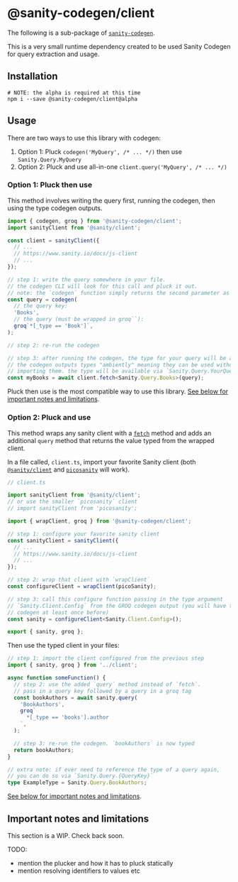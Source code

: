 # @sanity-codegen/client

The following is a sub-package of [`sanity-codegen`](https://github.com/ricokahler/sanity-codegen).

This is a very small runtime dependency created to be used Sanity Codegen for query extraction and usage.

## Installation

```
# NOTE: the alpha is required at this time
npm i --save @sanity-codegen/client@alpha
```

## Usage

There are two ways to use this library with codegen:

1. Option 1: Pluck `codegen('MyQuery', /* ... */)` then use `Sanity.Query.MyQuery`
2. Option 2: Pluck and use all-in-one `client.query('MyQuery', /* ... */)`

### Option 1: Pluck then use

This method involves writing the query first, running the codegen, then using the type codegen outputs.

```ts
import { codegen, groq } from '@sanity-codegen/client';
import sanityClient from '@sanity/client';

const client = sanityClient({
  // ...
  // https://www.sanity.io/docs/js-client
  // ...
});

// step 1: write the query somewhere in your file.
// the codegen CLI will look for this call and pluck it out.
// note: the `codegen` function simply returns the second parameter as is.
const query = codegen(
  // the query key:
  'Books',
  // the query (must be wrapped in groq``):
  groq`*[_type == 'Book']`,
);

// step 2: re-run the codegen

// step 3: after running the codegen, the type for your query will be available.
// the codegen outputs types "ambiently" meaning they can be used without
// importing them. the type will be available via `Sanity.Query.YourQueryKey`
const myBooks = await client.fetch<Sanity.Query.Books>(query);
```

Pluck then use is the most compatible way to use this library. [See below for important notes and limitations](#important-notes-and-limitations).

### Option 2: Pluck and use

This method wraps any sanity client with a [`fetch`](https://www.sanity.io/docs/js-client#performing-queries) method and adds an additional `query` method that returns the value typed from the wrapped client.

In a file called, `client.ts`, import your favorite Sanity client (both [`@sanity/client`](https://www.sanity.io/docs/js-client) and [`picosanity`](https://github.com/rexxars/picosanity) will work).

```ts
// client.ts

import sanityClient from '@sanity/client';
// or use the smaller `picosanity` client
// import sanityClient from 'picosanity';

import { wrapClient, groq } from '@sanity-codegen/client';

// step 1: configure your favorite sanity client
const sanityClient = sanityClient({
  // ...
  // https://www.sanity.io/docs/js-client
  // ...
});

// step 2: wrap that client with `wrapClient`
const configureClient = wrapClient(picoSanity);

// step 3: call this configure function passing in the type argument
// `Sanity.Client.Config` from the GROQ codegen output (you will have to run the
// codegen at least once before)
const sanity = configureClient<Sanity.Client.Config>();

export { sanity, groq };
```

Then use the typed client in your files:

```ts
// step 1: import the client configured from the previous step
import { sanity, groq } from '../client';

async function someFunction() {
  // step 2: use the added `query` method instead of `fetch`.
  // pass in a query key followed by a query in a groq tag
  const bookAuthors = await sanity.query(
    'BookAuthors',
    groq`
      *[_type == 'books'].author
    `,
  );

  // step 3: re-run the codegen. `bookAuthors` is now typed
  return bookAuthors;
}

// extra note: if ever need to reference the type of a query again,
// you can do so via `Sanity.Query.{QueryKey}`
type ExampleType = Sanity.Query.BookAuthors;
```

[See below for important notes and limitations](#important-notes-and-limitations).

## Important notes and limitations

This section is a WIP. Check back soon.

TODO:

- mention the plucker and how it has to pluck statically
- mention resolving identifiers to values etc
